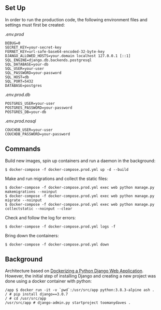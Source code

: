 ## Set Up

In order to run the production code, the following environment files and settings must first be created:

_.env.prod_

    DEBUG=0
    SECRET_KEY=your-secret-key
    FERNET_KEY=url-safe-base64-encoded-32-byte-key
    DJANGO_ALLOWED_HOSTS=your.domain localhost 127.0.0.1 [::1]
    SQL_ENGINE=django.db.backends.postgresql
    SQL_DATABASE=your-db
    SQL_USER=your-user
    SQL_PASSWORD=your-password
    SQL_HOST=db
    SQL_PORT=5432
    DATABASE=postgres

_.env.prod.db_

    POSTGRES_USER=your-user
    POSTGRES_PASSWORD=your-password
    POSTGRES_DB=your-db

_.env.prod.nosql_

    COUCHDB_USER=your-user
    COUCHDB_PASSWORD=your-password

## Commands

Build new images, spin up containers and run a daemon in the background:

    $ docker-compose -f docker-compose.prod.yml up -d --build

Make and run migrations and collect the static files:

    $ docker-compose -f docker-compose.prod.yml exec web python manage.py makemigrations --noinput
    $ docker-compose -f docker-compose.prod.yml exec web python manage.py migrate --noinput
    $ docker-compose -f docker-compose.prod.yml exec web python manage.py collectstatic --noinput --clear

Check and follow the log for errors:

    $ docker-compose -f docker-compose.prod.yml logs -f

Bring down the containers:

    $ docker-compose -f docker-compose.prod.yml down

## Background

Architecture based on [Dockerizing a Python Django Web Application](https://testdriven.io/blog/dockerizing-django-with-postgres-gunicorn-and-nginx/). However, the initial step of installing Django and creating a new project was done using a docker container with python:

    /app $ docker run -it -v `pwd`:/usr/src/app python:3.8.3-alpine ash .
    / # pip install django==3.0.7
    / # cd /usr/src/app
    /usr/src/app # django-admin.py startproject toomanydaves .
